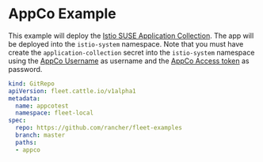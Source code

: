 # AppCo Example

This example will deploy the [Istio SUSE Application Collection](https://docs.apps.rancher.io/reference-guides/istio/). 
The app will be deployed into the `istio-system` namespace. Note that you must have create the `application-collection` secret into the `istio-system` namespace using the [AppCo Username](https://apps.rancher.io/settings/profile) as username and the [AppCo Access token](https://apps.rancher.io/settings/access-tokens) as password.

```yaml
kind: GitRepo
apiVersion: fleet.cattle.io/v1alpha1
metadata:
  name: appcotest
  namespace: fleet-local
spec:
  repo: https://github.com/rancher/fleet-examples
  branch: master
  paths:
  - appco
```
